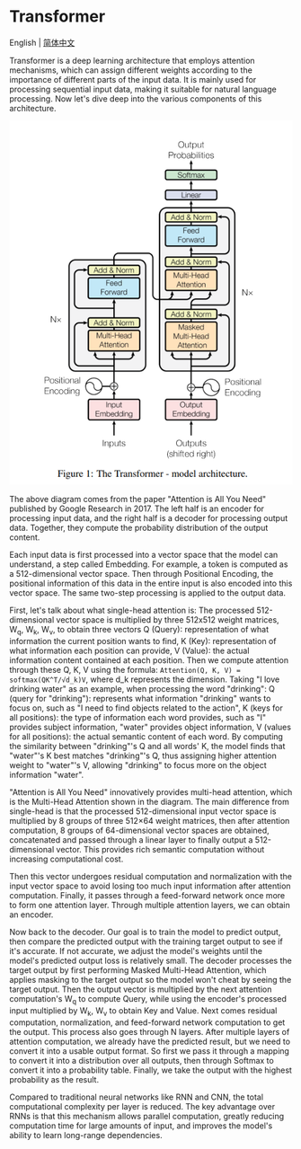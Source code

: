 # Transformer

English | [简体中文](./index_zh-CN.md)

Transformer is a deep learning architecture that employs attention mechanisms, which can assign different weights according to the importance of different parts of the input data. It is mainly used for processing sequential input data, making it suitable for natural language processing. Now let's dive deep into the various components of this architecture.

![The Transformer - model architecture](./images/architecture.png)

The above diagram comes from the paper "Attention is All You Need" published by Google Research in 2017. The left half is an encoder for processing input data, and the right half is a decoder for processing output data. Together, they compute the probability distribution of the output content.

Each input data is first processed into a vector space that the model can understand, a step called Embedding. For example, a token is computed as a 512-dimensional vector space. Then through Positional Encoding, the positional information of this data in the entire input is also encoded into this vector space. The same two-step processing is applied to the output data.

First, let's talk about what single-head attention is: The processed 512-dimensional vector space is multiplied by three 512x512 weight matrices, W<sub>q</sub>, W<sub>k</sub>, W<sub>v</sub>, to obtain three vectors Q (Query): representation of what information the current position wants to find, K (Key): representation of what information each position can provide, V (Value): the actual information content contained at each position. Then we compute attention through these Q, K, V using the formula: `Attention(Q, K, V) = softmax(QK^T/√d_k)V`, where d_k represents the dimension. Taking "I love drinking water" as an example, when processing the word "drinking": Q (query for "drinking"): represents what information "drinking" wants to focus on, such as "I need to find objects related to the action", K (keys for all positions): the type of information each word provides, such as "I" provides subject information, "water" provides object information, V (values for all positions): the actual semantic content of each word. By computing the similarity between "drinking"'s Q and all words' K, the model finds that "water"'s K best matches "drinking"'s Q, thus assigning higher attention weight to "water"'s V, allowing "drinking" to focus more on the object information "water".

"Attention is All You Need" innovatively provides multi-head attention, which is the Multi-Head Attention shown in the diagram. The main difference from single-head is that the processed 512-dimensional input vector space is multiplied by 8 groups of three 512×64 weight matrices, then after attention computation, 8 groups of 64-dimensional vector spaces are obtained, concatenated and passed through a linear layer to finally output a 512-dimensional vector. This provides rich semantic computation without increasing computational cost.

Then this vector undergoes residual computation and normalization with the input vector space to avoid losing too much input information after attention computation. Finally, it passes through a feed-forward network once more to form one attention layer. Through multiple attention layers, we can obtain an encoder.

Now back to the decoder. Our goal is to train the model to predict output, then compare the predicted output with the training target output to see if it's accurate. If not accurate, we adjust the model's weights until the model's predicted output loss is relatively small. The decoder processes the target output by first performing Masked Multi-Head Attention, which applies masking to the target output so the model won't cheat by seeing the target output. Then the output vector is multiplied by the next attention computation's W<sub>q</sub> to compute Query, while using the encoder's processed input multiplied by W<sub>k</sub>, W<sub>v</sub> to obtain Key and Value. Next comes residual computation, normalization, and feed-forward network computation to get the output. This process also goes through N layers. After multiple layers of attention computation, we already have the predicted result, but we need to convert it into a usable output format. So first we pass it through a mapping to convert it into a distribution over all outputs, then through Softmax to convert it into a probability table. Finally, we take the output with the highest probability as the result.

Compared to traditional neural networks like RNN and CNN, the total computational complexity per layer is reduced. The key advantage over RNNs is that this mechanism allows parallel computation, greatly reducing computation time for large amounts of input, and improves the model's ability to learn long-range dependencies.